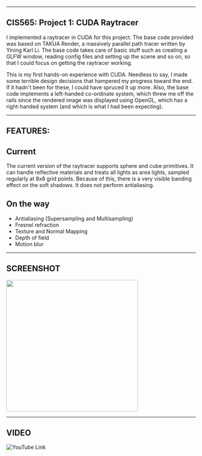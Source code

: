 -------------------------------------------------------------------------------
CIS565: Project 1: CUDA Raytracer
-------------------------------------------------------------------------------
I implemented a raytracer in CUDA for this project. The base code provided was based 
on TAKUA Render, a massively parallel path tracer written by Yining Karl Li. The base code 
takes care of basic stuff such as creating a GLFW window, reading config files and setting up 
the scene and so on, so that I could focus on getting the raytracer working.

This is my first hands-on experience with CUDA. Needless to say, I made some terrible design 
decisions that hampered my progress toward the end. If it hadn't been for these, I could have 
spruced it up more. Also, the base code implements a left-handed co-ordinate system, which 
threw me off the rails since the rendered image was displayed using OpenGL, which 
has a right-handed system (and which is what I had been expecting).


-------------------------------------------------------------------------------
FEATURES:
-------------------------------------------------------------------------------
Current
-------
The current version of the raytracer supports sphere and cube primitives. It can handle reflective 
materials and treats all lights as area lights, sampled regularly at 8x8 grid points. Because of this, 
there is a very visible banding effect on the soft shadows. It does not perform antialiasing.

On the way
----------
* Antialiasing (Supersampling and Multisampling)
* Fresnel refraction
* Texture and Normal Mapping
* Depth of field
* Motion blur

-------------------------------------------------------------------------------
SCREENSHOT
-------------------------------------------------------------------------------
<img src="https://raw.github.com/rohith10/Project1-RayTracer/master/renders/Final2-800px.png" height="350" width="350"/>

-------------------------------------------------------------------------------
VIDEO
-------------------------------------------------------------------------------
![YouTube Link]("http://www.youtube.com/embed/dKMg6kBt8Ek")
